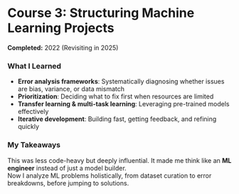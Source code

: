 # Course 3: Structuring Machine Learning Projects

**Completed:** 2022 (Revisiting in 2025)

### What I Learned
- **Error analysis frameworks**: Systematically diagnosing whether issues are bias, variance, or data mismatch  
- **Prioritization**: Deciding what to fix first when resources are limited  
- **Transfer learning & multi-task learning**: Leveraging pre-trained models effectively  
- **Iterative development**: Building fast, getting feedback, and refining quickly  

### My Takeaways
This was less code-heavy but deeply influential. It made me think like an **ML engineer** instead of just a model builder.  
Now I analyze ML problems holistically, from dataset curation to error breakdowns, before jumping to solutions.
